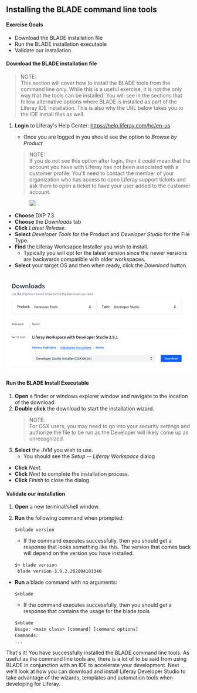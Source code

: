 ## Installing the BLADE command line tools

<div class="ahead">

#### Exercise Goals

- Download the BLADE installation file
- Run the BLADE installation executable 
- Validate our installation

</div>

#### Download the BLADE installation file

> NOTE: <br />
> This section will cover how to install the BLADE tools from the command line only. While this is a useful exercise, it is not 
the only way that the tools can be installed. You will see in the sections that follow alternative options where BLADE is 
installed as part of the Liferay IDE installation. This is also why the URL below takes you to the IDE install files as well.

1. **Login** to Liferay's Help Center:  https://help.liferay.com/hc/en-us
    * Once you are logged in you should see the option to *Browse by Product*

    > NOTE: <br/>
    If you do not see this option after login, then it could mean that the account you have with Liferay has not been
    associated with a customer profile. You'll need to contact the member of your organization who has access to open
    Liferay support tickets and ask them to open a ticket to have your user added to the customer account.
    
    <figure>
        <img src="../images/01-02__01-login-browse-by-product.png"/>
    </figure>
 

* **Choose** DXP 7.3.
* **Choose** the _Downloads_ tab
* **Click** _Latest Release_.
* **Select** _Developer Tools_ for the Product and _Developer Studio_ for the File Type.
* **Find** the Liferay Worksapce Installer you wish to install.
    * Typically you will opt for the latest version since the newer versions are backwards compatible with older workspaces.
* **Select** your target OS and then when ready, click the _Download_ button.

<br />

<img src="images/download_liferay_studio.png" />

#### Run the BLADE Install Executable
1. **Open** a finder or windows explorer window and navigate to the location of the download.
2. **Double click** the download to start the installation wizard.
    > NOTE: <br />
    For OSX users, you may need to go into your security settings and authorize the file to be run as the Developer will likely
    come up as unrecognized.
3. **Select** the JVM you wish to use.
    * You should see the _Setup -- Liferay Workspace_ dialog
* **Click** _Next_.
* **Click** _Next_ to complete the installation process.
* **Click** _Finish_ to close the dialog.

#### Validate our installation
1. **Open** a new terminal/shell window.
2. **Run** the following command when prompted:

    `$>blade version`

    * If the command executes successfully, then you should get a response that looks something like this. The version that comes back will depend on the version you have installed.

    `$> blade version`
    <br />
    ` blade version 3.9.2.202004101340`

* **Run** a blade command with no arguments:

    `$>blade`

    * If the command executes successfully, then you should get a response that contains the usage for the blade tools

    `$>blade`
    <br/>
    `Usage: <main class> [command] [command options]`
    <br/>
    `Commands:`
    <br/>
    `...`

That's it! You have successfully installed the BLADE command line tools. As useful as the command line tools are, there is a lot of to be said from using BLADE in conjunction with an IDE to accelerate your development. Next we'll look at how you can download and install Liferay Developer Studio to take advantage of the wizards, templates and automation tools when developing for Liferay.  

